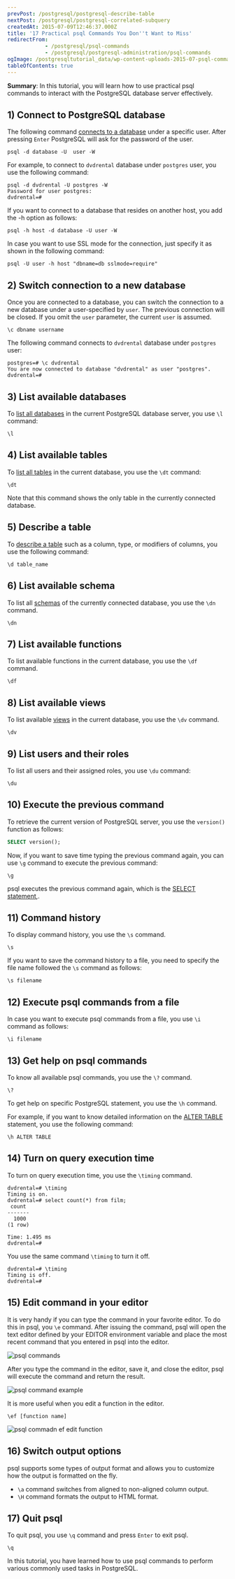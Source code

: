 ```yaml
---
prevPost: /postgresql/postgresql-describe-table
nextPost: /postgresql/postgresql-correlated-subquery
createdAt: 2015-07-09T12:46:37.000Z
title: '17 Practical psql Commands You Don''t Want to Miss'
redirectFrom: 
            - /postgresql/psql-commands
            - /postgresql/postgresql-administration/psql-commands
ogImage: /postgresqltutorial_data/wp-content-uploads-2015-07-psql-commands.jpg
tableOfContents: true
---
```


**Summary**: In this tutorial, you will learn how to use practical psql commands to interact with the PostgreSQL database server effectively.

## 1) Connect to PostgreSQL database

The following command [connects to a database](/postgresql/postgresql-jdbc/connecting-to-postgresql-database) under a specific user. After pressing `Enter` PostgreSQL will ask for the password of the user.

```
psql -d database -U  user -W
```

For example, to connect to `dvdrental` database under `postgres` user, you use the following command:

```
psql -d dvdrental -U postgres -W
Password for user postgres:
dvdrental=#
```

If you want to connect to a database that resides on another host, you add the -h option as follows:

```
psql -h host -d database -U user -W
```

In case you want to use SSL mode for the connection, just specify it as shown in the following command:

```
psql -U user -h host "dbname=db sslmode=require"
```

## 2) Switch connection to a new database

Once you are connected to a database, you can switch the connection to a new database under a user-specified by `user`. The previous connection will be closed. If you omit the `user` parameter, the current `user` is assumed.

```
\c dbname username
```

The following command connects to `dvdrental` database under `postgres` user:

```
postgres=# \c dvdrental
You are now connected to database "dvdrental" as user "postgres".
dvdrental=#
```

## 3) List available databases

To [list all databases](/postgresql/postgresql-administration/postgresql-show-databases) in the current PostgreSQL database server, you use `\l` command:

```
\l
```

## 4) List available tables

To [list all tables](/postgresql/postgresql-administration/postgresql-show-tables) in the current database, you use the `\dt` command:

```
\dt
```

Note that this command shows the only table in the currently connected database.

## 5) Describe a table

To [describe a table](/postgresql/postgresql-administration/postgresql-describe-table) such as a column, type, or modifiers of columns, you use the following command:

```
\d table_name
```

## 6) List available schema

To list all [schemas](/postgresql/postgresql-administration/postgresql-schema) of the currently connected database, you use the `\dn` command.

```
\dn
```

## 7) List available functions

To list available functions in the current database, you use the `\df` command.

```
\df
```

## 8) List available views

To list available [views](/postgresql/postgresql-views) in the current database, you use the `\dv` command.

```
\dv
```

## 9) List users and their roles

To list all users and their assigned roles, you use `\du` command:

```
\du
```

## 10) Execute the previous command

To retrieve the current version of PostgreSQL server, you use the `version()` function as follows:

```sql
SELECT version();
```

Now, if you want to save time typing the previous command again, you can use `\g` command to execute the previous command:

```
\g
```

psql executes the previous command again, which is the [SELECT statement](/postgresql/postgresql-tutorial/postgresql-select),.

## 11) Command history

To display command history, you use the `\s` command.

```
\s
```

If you want to save the command history to a file, you need to specify the file name followed the `\s` command as follows:

```
\s filename
```

## 12) Execute psql commands from a file

In case you want to execute psql commands from a file, you use `\i` command as follows:

```
\i filename
```

## 13) Get help on psql commands

To know all available psql commands, you use the `\?` command.

```
\?
```

To get help on specific PostgreSQL statement, you use the `\h` command.

For example, if you want to know detailed information on the [ALTER TABLE](/postgresql/postgresql-tutorial/postgresql-alter-table) statement, you use the following command:

```
\h ALTER TABLE
```

## 14) Turn on query execution time

To turn on query execution time, you use the `\timing` command.

```
dvdrental=# \timing
Timing is on.
dvdrental=# select count(*) from film;
 count
-------
  1000
(1 row)

Time: 1.495 ms
dvdrental=#
```

You use the same command `\timing` to turn it off.

```
dvdrental=# \timing
Timing is off.
dvdrental=#
```

## 15) Edit command in your editor

It is very handy if you can type the command in your favorite editor. To do this in psql, you `\e` command. After issuing the command, psql will open the text editor defined by your EDITOR environment variable and place the most recent command that you entered in psql into the editor.

![psql commands](/postgresqltutorial_data/wp-content-uploads-2015-07-psql-commands.jpg)

After you type the command in the editor, save it, and close the editor, psql will execute the command and return the result.

![psql command example](/postgresqltutorial_data/wp-content-uploads-2015-07-psql-command-example.jpg)

It is more useful when you edit a function in the editor.

```
\ef [function name]
```

![psql commadn ef edit function](/postgresqltutorial_data/wp-content-uploads-2015-07-psql-command-ef-edit-function.jpg)

## 16) Switch output options

psql supports some types of output format and allows you to customize how the output is formatted on the fly.

- `\a` command switches from aligned to non-aligned column output.
- `\H` command formats the output to HTML format.

## 17) Quit psql

To quit psql, you use `\q` command and press `Enter` to exit psql.

```
\q
```

In this tutorial, you have learned how to use psql commands to perform various commonly used tasks in PostgreSQL.
